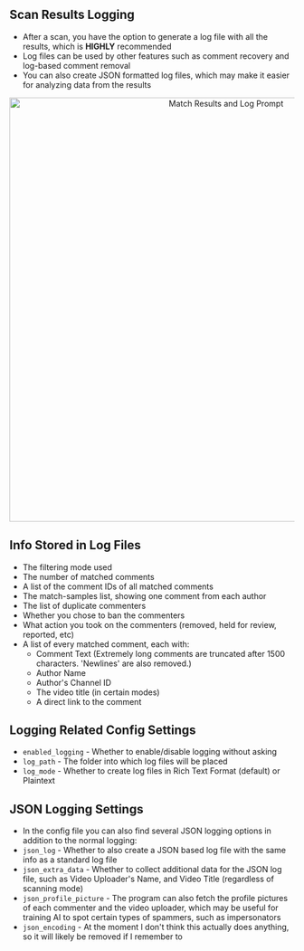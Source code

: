 ## Scan Results Logging
* After a scan, you have the option to generate a log file with all the results, which is **HIGHLY** recommended
* Log files can be used by other features such as comment recovery and log-based comment removal
* You can also create JSON formatted log files, which may make it easier for analyzing data from the results

<p align="center"><img width="750" alt="Match Results and Log Prompt" src="https://i.imgur.com/FkFkfwp.png"></p>

## Info Stored in Log Files
* The filtering mode used
* The number of matched comments
* A list of the comment IDs of all matched comments
* The match-samples list, showing one comment from each author
* The list of duplicate commenters
* Whether you chose to ban the commenters
* What action you took on the commenters (removed, held for review, reported, etc)
* A list of every matched comment, each with:
  * Comment Text (Extremely long comments are truncated after 1500 characters. 'Newlines' are also removed.)
  * Author Name
  * Author's Channel ID
  * The video title (in certain modes)
  * A direct link to the comment

## Logging Related Config Settings
* `enabled_logging` - Whether to enable/disable logging without asking
* `log_path` - The folder into which log files will be placed
* `log_mode` - Whether to create log files in Rich Text Format (default) or Plaintext

## JSON Logging Settings
* In the config file you can also find several JSON logging options in addition to the normal logging:
* `json_log` - Whether to also create a JSON based log file with the same info as a standard log file
* `json_extra_data` - Whether to collect additional data for the JSON log file, such as Video Uploader's Name, and Video Title (regardless of scanning mode)
* `json_profile_picture` - The program can also fetch the profile pictures of each commenter and the video uploader, which may be useful for training AI to spot certain types of spammers, such as impersonators
* `json_encoding` - At the moment I don't think this actually does anything, so it will likely be removed if I remember to
